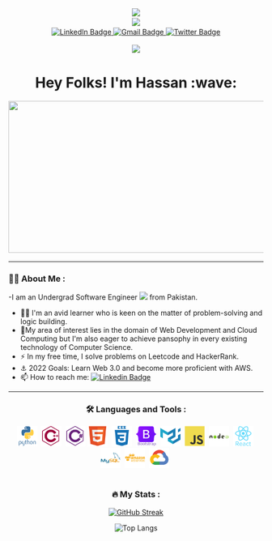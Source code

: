 <div id="header" align="center">
  <div> 
 <div>
  <img src="https://media.giphy.com/media/Yi4JvR3PsfitieAS04/giphy.gif" width="200"/>
    </div>
    
<div>
  <img src="https://media.giphy.com/media/RaSUVoIOMry3aDKvKL/giphy.gif" width="200"/>
    </div>
<div id="badges">
  <a target="_blank" href="https://www.linkedin.com/in/hassansohail-software-engineer/">
    <img src="https://img.shields.io/badge/LinkedIn-blue?logo=linkedin&logoColor=white&style=plastic" alt="LinkedIn Badge"/>
  </a>
  <a target="_blank" href="https://mail.google.com/mail/?view=cm&fs=1&to=hassansohail.se2001@gmail.com&su=SUBJECT&body=BODY">
    <img src="https://img.shields.io/badge/Gmail-D14836?style=plastic&logo=gmail&logoColor=white" alt="Gmail Badge"/>
  </a>
  <a target="_blank" href="https://twitter.com/HassanS11495204">
    <img src="https://img.shields.io/badge/Twitter-blue?style=plastic&logo=twitter&logoColor=white" alt="Twitter Badge"/>
  </a>
</div>
  
<br>
  <div>
            <img src="https://media.giphy.com/media/dJezVlwfVulTykjRQj/giphy.gif" width="110" />
        </div>
  <h1>Hey Folks! I'm Hassan :wave:</h1>
  </div>
  <div align="center">
  <img src="https://media.giphy.com/media/tvA295yuIB0ORzQTIc/giphy.gif" width="600" height="300"/>
</div>
<hr>
<div align="left">
  
### :man_technologist: About Me :
-I am an Undergrad Software Engineer <img src="https://media.giphy.com/media/WUlplcMpOCEmTGBtBW/giphy.gif" width="30"> from Pakistan.
  
  - 👨‍🎓 I'm an avid learner who is keen on the matter of problem-solving and logic building.
  - 🌟My area of interest lies in the domain of Web Development and Cloud Computing but I'm also eager to achieve pansophy in every existing technology of Computer Science.
  - ⚡ In my free time, I solve problems on Leetcode and HackerRank.
  - ⚓ 2022 Goals: Learn Web 3.0 and become more proficient with AWS.
  - :mailbox: How to reach me: [![Linkedin Badge](https://img.shields.io/badge/-Hassan-blue?style=flat&logo=Linkedin&logoColor=white)](https://www.linkedin.com/in/hassansohail-software-engineer/)
  
  </div>
  <hr>

### :hammer_and_wrench: Languages and Tools :
  <div>
  <img src="https://github.com/devicons/devicon/blob/master/icons/python/python-original-wordmark.svg" title="Python" alt="Python" width="40" height="40"/>&nbsp;
  <img src="https://github.com/devicons/devicon/blob/master/icons/cplusplus/cplusplus-line.svg" title="C++" alt="C++" width="40" height="40"/>&nbsp;
  <img src="https://github.com/devicons/devicon/blob/master/icons/csharp/csharp-line.svg" title="C#" **alt="C#" width="40" height="40"/>
  <img src="https://github.com/devicons/devicon/blob/master/icons/html5/html5-original.svg" title="HTML5" alt="HTML" width="40" height="40"/>&nbsp;
  <img src="https://github.com/devicons/devicon/blob/master/icons/css3/css3-plain-wordmark.svg"  title="CSS3" alt="CSS" width="40" height="40"/>&nbsp;
  <img src="https://github.com/devicons/devicon/blob/master/icons/bootstrap/bootstrap-original-wordmark.svg"  title="Bootstrap" alt="bootstrap" width="40" height="40"/>&nbsp;
  <img src="https://github.com/devicons/devicon/blob/master/icons/materialui/materialui-original.svg" title="Material UI" alt="Material UI" width="40" height="40"/>&nbsp;
  <img src="https://github.com/devicons/devicon/blob/master/icons/javascript/javascript-original.svg" title="JavaScript" alt="JavaScript" width="40" height="40"/>&nbsp;
  <img src="https://github.com/devicons/devicon/blob/master/icons/nodejs/nodejs-original-wordmark.svg" title="NodeJS" alt="NodeJS" width="40" height="40"/>&nbsp;
  <img src="https://github.com/devicons/devicon/blob/master/icons/react/react-original-wordmark.svg" title="React" alt="React" width="40" height="40"/>&nbsp;
  <img src="https://github.com/devicons/devicon/blob/master/icons/mysql/mysql-original-wordmark.svg" title="MySQL"  alt="MySQL" width="40" height="40"/>&nbsp;
  <img src="https://github.com/devicons/devicon/blob/master/icons/amazonwebservices/amazonwebservices-plain-wordmark.svg" title="AWS" alt="AWS" width="40" height="40"/>&nbsp;
  <img src="https://github.com/devicons/devicon/blob/master/icons/googlecloud/googlecloud-original.svg" title="GoogleCloud" alt="GCP" width="40" height="40"/>&nbsp;
</div>
<br>

### :fire: My Stats :
  [![GitHub Streak](http://github-readme-streak-stats.herokuapp.com?user=Hassan01SE&theme=highcontrast&hide_border=true)](https://github.com/Hassan01SE)
  
  ![Top Langs](https://github-readme-stats.vercel.app/api/top-langs/?username=Hassan01SE&layout=compact&theme=highcontrast&hide_border=true)
